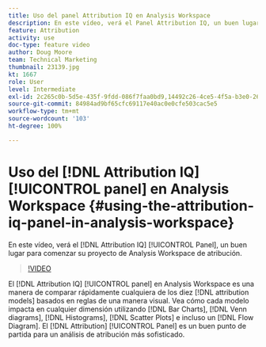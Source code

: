 ```yaml
---
title: Uso del panel Attribution IQ en Analysis Workspace
description: En este vídeo, verá el Panel Attribution IQ, un buen lugar para comenzar su proyecto de Analysis Workspace de atribución.
feature: Attribution
activity: use
doc-type: feature video
author: Doug Moore
team: Technical Marketing
thumbnail: 23139.jpg
kt: 1667
role: User
level: Intermediate
exl-id: 2c265c0b-5d5e-435f-9fdd-086f7faa0bd9,14492c26-4ce5-4f5a-b3e0-2605f59cfca9
source-git-commit: 84984ad9bf65cfc69117e40ac0e0cfe503cac5e5
workflow-type: tm+mt
source-wordcount: '103'
ht-degree: 100%

---
```


# Uso del [!DNL Attribution IQ] [!UICONTROL panel] en Analysis Workspace {#using-the-attribution-iq-panel-in-analysis-workspace}

En este vídeo, verá el [!DNL Attribution IQ] [!UICONTROL Panel], un buen lugar para comenzar su proyecto de Analysis Workspace de atribución.

>[!VIDEO](https://video.tv.adobe.com/v/38642/?quality=12&learn=on&captions=spa)

El [!DNL Attribution IQ] [!UICONTROL panel] en Analysis Workspace es una manera de comparar rápidamente cualquiera de los diez [!DNL attribution models] basados en reglas de una manera visual. Vea cómo cada modelo impacta en cualquier dimensión utilizando [!DNL Bar Charts], [!DNL Venn diagrams], [!DNL Histograms], [!DNL Scatter Plots] e incluso un [!DNL Flow Diagram]. El [!DNL Attribution] [!UICONTROL Panel] es un buen punto de partida para un análisis de atribución más sofisticado.
